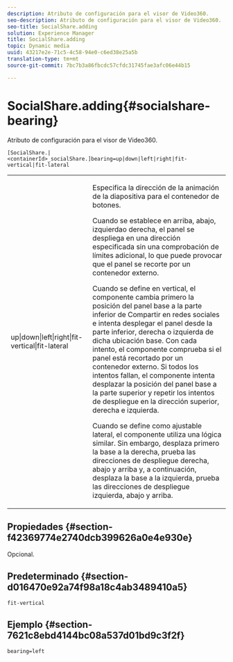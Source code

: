 ```yaml
---
description: Atributo de configuración para el visor de Video360.
seo-description: Atributo de configuración para el visor de Video360.
seo-title: SocialShare.adding
solution: Experience Manager
title: SocialShare.adding
topic: Dynamic media
uuid: 43217e2e-71c5-4c58-94e0-c6ed38e25a5b
translation-type: tm+mt
source-git-commit: 7bc7b3a86fbcdc57cfdc31745fae3afc06e44b15

---
```



# SocialShare.adding{#socialshare-bearing}

Atributo de configuración para el visor de Video360.

`[SocialShare.|<containerId>_socialShare.]bearing=up|down|left|right|fit-vertical|fit-lateral`

<table id="table_C616483932C2482CA9794DDD7313FD7C"> 
 <tbody> 
  <tr> 
   <td colname="col1"> <p> <span class="codeph"> up|down|left|right|fit-vertical|fit-lateral</span> </p> </td> 
   <td colname="col2"> <p> Especifica la dirección de la animación de la diapositiva para el contenedor de botones. </p> <p> Cuando se establece en <span class="codeph"> arriba</span>, <span class="codeph"> abajo</span>, <span class="codeph"> izquierda</span>o <span class="codeph"> derecha</span>, el panel se despliega en una dirección especificada sin una comprobación de límites adicional, lo que puede provocar que el panel se recorte por un contenedor externo. </p> <p>Cuando se define en <span class="codeph"> vertical</span>, el componente cambia primero la posición del panel base a la parte inferior de Compartir en redes sociales e intenta desplegar el panel desde la parte inferior, derecha o izquierda de dicha ubicación base. Con cada intento, el componente comprueba si el panel está recortado por un contenedor externo. Si todos los intentos fallan, el componente intenta desplazar la posición del panel base a la parte superior y repetir los intentos de despliegue en la dirección superior, derecha e izquierda. </p> <p>Cuando se define como <span class="codeph"> ajustable lateral</span>, el componente utiliza una lógica similar. Sin embargo, desplaza primero la base a la derecha, prueba las direcciones de despliegue derecha, abajo y arriba y, a continuación, desplaza la base a la izquierda, prueba las direcciones de despliegue izquierda, abajo y arriba. </p> </td> 
  </tr> 
 </tbody> 
</table>

## Propiedades {#section-f42369774e2740dcb399626a0e4e930e}

Opcional.

## Predeterminado {#section-d016470e92a74f98a18c4ab3489410a5}

`fit-vertical`

## Ejemplo {#section-7621c8ebd4144bc08a537d01bd9c3f2f}

```
bearing=left
```

